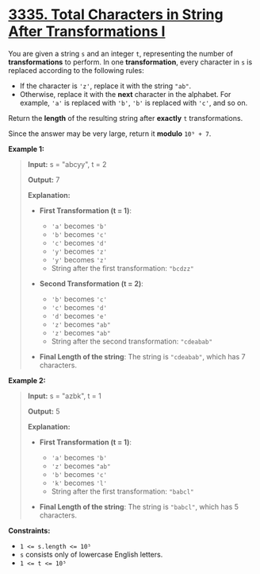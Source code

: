 # [3335. Total Characters in String After Transformations I](https://leetcode.com/problems/total-characters-in-string-after-transformations-i/)

You are given a string `s` and an integer `t`, representing the number of **transformations** to perform. In one **transformation**, every character in `s` is replaced according to the following rules:
- If the character is `'z'`, replace it with the string `"ab"`.
- Otherwise, replace it with the **next** character in the alphabet. For example, `'a'` is replaced with `'b'`, `'b'` is replaced with `'c'`, and so on.

Return the **length** of the resulting string after **exactly** `t` transformations.

Since the answer may be very large, return it **modulo** `10⁹ + 7`.


**Example 1:**
> **Input:** s = "abcyy", t = 2
> 
> **Output:** 7
> 
> **Explanation:**
> - **First Transformation (t = 1)**:
>   - `'a'` becomes `'b'`
>   - `'b'` becomes `'c'`
>   - `'c'` becomes `'d'`
>   - `'y'` becomes `'z'`
>   - `'y'` becomes `'z'`
>   - String after the first transformation: `"bcdzz"`
> 
> - **Second Transformation (t = 2)**:
>   - `'b'` becomes `'c'`
>   - `'c'` becomes `'d'`
>   - `'d'` becomes `'e'`
>   - `'z'` becomes `"ab"`
>   - `'z'` becomes `"ab"`
>   - String after the second transformation: `"cdeabab"`
> 
> - **Final Length of the string**: The string is `"cdeabab"`, which has 7 characters.

**Example 2:**
> **Input:** s = "azbk", t = 1
> 
> **Output:** 5
> 
> **Explanation:**
> - **First Transformation (t = 1)**:
>   - `'a'` becomes `'b'`
>   - `'z'` becomes `"ab"`
>   - `'b'` becomes `'c'`
>   - `'k'` becomes `'l'`
>   - String after the first transformation: `"babcl"`
> 
> - **Final Length of the string**: The string is `"babcl"`, which has 5 characters.


**Constraints:**
- `1 <= s.length <= 10⁵`
- `s` consists only of lowercase English letters.
- `1 <= t <= 10⁵`
